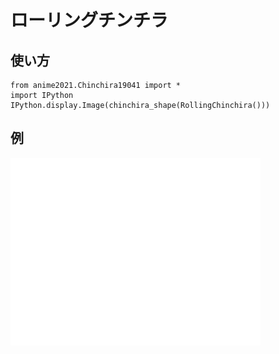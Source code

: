 # ローリングチンチラ
## 使い方
```
from anime2021.Chinchira19041 import *
import IPython
IPython.display.Image(chinchira_shape(RollingChinchira()))
```
## 例
![ローリングチンチラ](anime.png)

